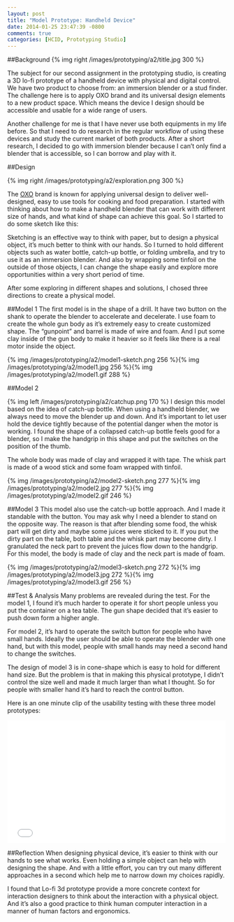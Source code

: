 ```yaml
---
layout: post
title: "Model Prototype: Handheld Device"
date: 2014-01-25 23:47:39 -0800
comments: true
categories: [HCID, Prototyping Studio]
---
```



##Background
{% img right /images/prototyping/a2/title.jpg 300 %}


The subject for our second assignment in the prototyping studio, is creating a 3D lo-fi prototype of a handheld device with physical and digital control. We have two product to choose from: an immersion blender or a stud finder. The challenge here is to apply OXO brand and its universal design elements to a new product space. Which means the device I design should be accessible and usable for a wide range of users.

Another challenge for me is that I have never use both equipments in my life before. So that I need to do research in the regular workflow of using these devices and study the current market of both products. After a short research, I decided to go with immersion blender because I can’t only find a blender that is accessible, so I can borrow and play with it.

##Design


{% img right /images/prototyping/a2/exploration.png 300 %}

The [OXO](http://www.oxo.com/) brand is known for applying universal design to deliver well-designed, easy to use tools for cooking and food preparation. I started with thinking about how to make a handheld blender that can work with different size of hands, and what kind of shape can achieve this goal. So I started to do some sketch like this:



Sketching is an effective way to think with paper, but to design a physical object, it’s much better to think with our hands. So I turned to hold different objects such as water bottle, catch-up bottle, or folding umbrella, and try to use it as an immersion blender. And also by wrapping some tinfoil on the outside of those objects, I can change the shape easily and explore more opportunities within a very short period of time.

After some exploring in different shapes and solutions, I chosed three directions to create a physical model.

<!-- more -->

##Model 1
The first model is in the shape of a drill. It have two button on the shank to operate the blender to accelerate and decelerate. I use foam to create the whole gun body as it’s extremely easy to create customized shape. The “gunpoint” and barrel is made of wire and foam. And I put some clay inside of the gun body to make it heavier so it feels like there is a real motor inside the object.

{% img /images/prototyping/a2/model1-sketch.png 256 %}{% img /images/prototyping/a2/model1.jpg 256 %}{% img /images/prototyping/a2/model1.gif 288 %} 

##Model 2

{% img left /images/prototyping/a2/catchup.png 170 %}
I design this model based on the idea of catch-up bottle. When using a handheld blender, we always need to move the blender up and down. And it’s important to let user hold the device tightly because of the potential danger when the motor is working. I found the shape of a collapsed catch-up bottle feels good for a blender, so I make the handgrip in this shape and put the switches on the position of the thumb.

The whole body was made of clay and wrapped it with tape. The whisk part is made of a wood stick and some foam wrapped with tinfoil.

{% img /images/prototyping/a2/model2-sketch.png 277 %}{% img /images/prototyping/a2/model2.jpg 277 %}{% img /images/prototyping/a2/model2.gif 246 %} 

##Model 3
This model also use the catch-up bottle approach. And I made it standable with the button. You may ask why I need a blender to stand on the opposite way. The reason is that after blending some food, the whisk part will get dirty and maybe some juices were sticked to it. If you put the dirty part on the table, both table and the whisk part may become dirty. I granulated the neck part to prevent the juices flow down to the handgrip. For this model, the body is made of clay and the neck part is made of foam.

{% img /images/prototyping/a2/model3-sketch.png 272 %}{% img /images/prototyping/a2/model3.jpg 272 %}{% img /images/prototyping/a2/model3.gif 256 %} 

##Test & Analysis
Many problems are revealed during the test. For the model 1, I found it’s much harder to operate it for short people unless you put the container on a tea table. The gun shape decided that it’s easier to push down form a higher angle.

For model 2, it’s hard to operate the switch button for people who have small hands. Ideally the user should be able to operate the blender with one hand, but with this model, people with small hands may need a second hand to change the switches.

The design of model 3 is in cone-shape which is easy to hold for different hand size. But the problem is that in making this physical prototype, I didn’t control the size well and made it much larger than what I thought. So for people with smaller hand it’s hard to reach the control button.

Here is an one minute clip of the usability testing with these three model prototypes:
<div class="video-container">
<iframe src="//player.vimeo.com/video/84949884" width="500" height="281" frameborder="0" webkitallowfullscreen mozallowfullscreen allowfullscreen></iframe> 
</div>

##Reflection
When designing physical device, it’s easier to think with our hands to see what works. Even holding a simple object can help with designing the shape. And with a little effort, you can try out many different approaches in a second which help me to narrow down my choices rapidly.

I found that Lo-fi 3d prototype provide a more concrete context for interaction designers to think about the interaction with a physical object. And it’s also a good practice to think human computer interaction in a manner of human factors and ergonomics.







